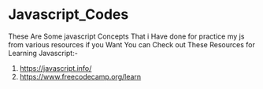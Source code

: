 # Javascript_Codes
These Are Some javascript Concepts That i Have done for practice my js from various resources
if you Want You can Check out These Resources for Learning Javascript:-
1. https://javascript.info/ 
2. https://www.freecodecamp.org/learn
